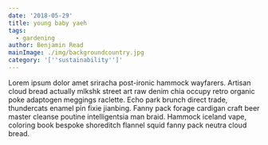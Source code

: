 ```yaml
---
date: '2018-05-29'
title: young baby yaeh
tags:
  - gardening
author: Benjamin Read
mainImage: ./img/backgroundcountry.jpg
category: '[''sustainability'']'
---
```

Lorem ipsum dolor amet sriracha post-ironic hammock wayfarers. Artisan cloud bread actually mlkshk street art raw denim chia occupy retro organic poke adaptogen meggings raclette. Echo park brunch direct trade, thundercats enamel pin fixie jianbing. Fanny pack forage cardigan craft beer master cleanse poutine intelligentsia man braid. Hammock iceland vape, coloring book bespoke shoreditch flannel squid fanny pack neutra cloud bread.

